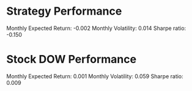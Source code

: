 # Strategy Performance
Monthly Expected Return: -0.002
Monthly Volatility: 0.014
Sharpe ratio: -0.150
# Stock DOW Performance
Monthly Expected Return: 0.001
Monthly Volatility: 0.059
Sharpe ratio: 0.009
